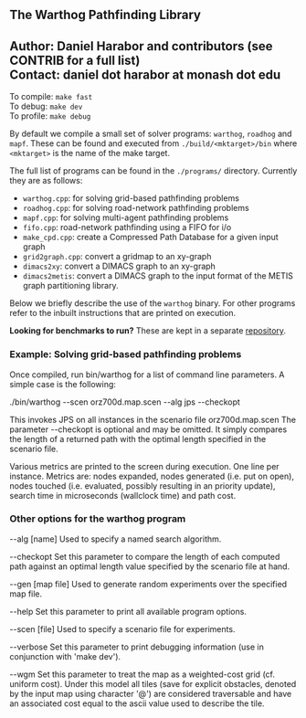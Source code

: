 ## The Warthog Pathfinding Library 
**Author:** Daniel Harabor and contributors (see CONTRIB for a full list)  
**Contact:** daniel dot harabor at monash dot edu  
---

To compile: `make fast`  
To debug: `make dev`  
To profile: `make debug`  

By default we compile a small set of solver programs: `warthog`, `roadhog` and `mapf`. These can be found and executed from 
`./build/<mktarget>/bin` where `<mktarget>` is the name of the make target.

The full list of programs can be found in the `./programs/` directory. Currently 
they are as follows:

- `warthog.cpp`: for solving grid-based pathfinding problems
- `roadhog.cpp`: for solving road-network pathfinding problems
- `mapf.cpp`: for solving multi-agent pathfinding problems
- `fifo.cpp`: road-network pathfinding using a FIFO for i/o
- `make_cpd.cpp`: create a Compressed Path Database for a given input graph
- `grid2graph.cpp`: convert a gridmap to an xy-graph
- `dimacs2xy`: convert a DIMACS graph to an xy-graph
- `dimacs2metis`: convert a DIMACS graph to the input format of the METIS 
graph partitioning library.

Below we briefly describe the use of the `warthog` binary. For other programs 
refer to the inbuilt instructions that are printed on execution.  

**Looking for benchmarks to run?** These are kept in a separate [repository](https://bitbucket.org/shortestpathlab/benchmarks).

### Example: Solving grid-based pathfinding problems 

Once compiled, run bin/warthog for a list of command line parameters. 
A simple case is the following:

./bin/warthog --scen orz700d.map.scen --alg jps --checkopt

This invokes JPS on all instances in the scenario file orz700d.map.scen
The parameter --checkopt is optional and may be omitted. It simply
compares the length of a returned path with the optimal length specified
in the scenario file.

Various metrics are printed to the screen during execution. One line per instance.
Metrics are: nodes expanded, nodes generated (i.e. put on open), nodes touched
(i.e. evaluated, possibly resulting in an priority update), search time 
in microseconds (wallclock time) and path cost.

### Other options for the warthog program 

--alg [name]
Used to specify a named search algorithm.

--checkopt
Set this parameter to compare the length of each computed path against an
optimal length value specified by the scenario file at hand.

--gen [map file]
Used to generate random experiments over the specified map file.

--help
Set this parameter to print all available program options.

--scen [file]
Used to specify a scenario file for experiments.

--verbose
Set this parameter to print debugging information (use in conjunction with 
'make dev').

--wgm
Set this parameter to treat the map as a weighted-cost grid 
(cf. uniform cost). Under this model all tiles (save for explicit obstacles,
denoted by the input map using character '@') are considered traversable and 
have an associated cost equal to the ascii value used to describe the tile.
